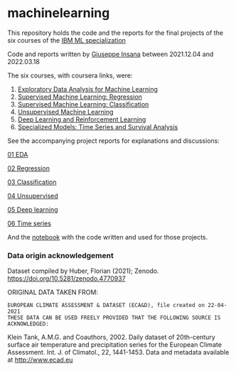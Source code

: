 # machinelearning

This repository holds the code and the reports for the final projects of the six courses of the [IBM ML specialization](https://www.coursera.org/professional-certificates/ibm-machine-learning)

Code and reports written by <a href='https://insana.net'>Giuseppe Insana</a> between 2021.12.04 and 2022.03.18

The six courses, with coursera links, were:
1. [Exploratory Data Analysis for Machine Learning](https://www.coursera.org/learn/ibm-exploratory-data-analysis-for-machine-learning)
2. [Supervised Machine Learning: Regression](https://www.coursera.org/learn/supervised-machine-learning-regression)
3. [Supervised Machine Learning: Classification](https://www.coursera.org/learn/supervised-machine-learning-classification)
4. [Unsupervised Machine Learning](https://www.coursera.org/learn/ibm-unsupervised-machine-learning)
5. [Deep Learning and Reinforcement Learning](https://www.coursera.org/learn/deep-learning-reinforcement-learning)
6. [Specialized Models: Time Series and Survival Analysis](https://www.coursera.org/learn/time-series-survival-analysis)

See the accompanying project reports for explanations and discussions:

<a href='01.EDAcourseproject_report_Giuseppe_Insana.pdf'>01 EDA</a>

<a href='02.supMLregr_courseproject_report_GiuseppeInsana.pdf'>02 Regression</a>

<a href='03.supMLclass_courseproject_report_GiuseppeInsana.pdf'>03 Classification</a>

<a href='04.unsupervised_courseproject_report_Giuseppe_Insana.pdf'>04 Unsupervised</a>

<a href='05.DLcourseproject_report_Giuseppe_Insana.pdf'>05 Deep learning</a>

<a href='06.TimeSeries_courseproject_report_Giuseppe_Insana.pdf'>06 Time series</a>

And the <a href='ibmMLweatherdata.ipynb'>notebook</a> with the code written and used for those projects.

### Data origin acknowledgement
Dataset compiled by Huber, Florian (2021); Zenodo. https://doi.org/10.5281/zenodo.4770937

ORIGINAL DATA TAKEN FROM:
```
EUROPEAN CLIMATE ASSESSMENT & DATASET (ECA&D), file created on 22-04-2021
THESE DATA CAN BE USED FREELY PROVIDED THAT THE FOLLOWING SOURCE IS ACKNOWLEDGED:
```
Klein Tank, A.M.G. and Coauthors, 2002. Daily dataset of 20th-century surface air temperature and precipitation series for the European Climate Assessment. Int. J. of Climatol., 22, 1441-1453. Data and metadata available at http://www.ecad.eu
